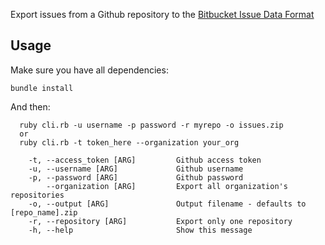 Export issues from a Github repository to the [Bitbucket
Issue Data Format](https://confluence.atlassian.com/display/BITBUCKET/Export+or+Import+Issue+Data)

## Usage

Make sure you have all dependencies:
```
bundle install
```
And then: 
```
  ruby cli.rb -u username -p password -r myrepo -o issues.zip
  or
  ruby cli.rb -t token_here --organization your_org

    -t, --access_token [ARG]         Github access token
    -u, --username [ARG]             Github username
    -p, --password [ARG]             Github password
        --organization [ARG]         Export all organization's repositories
    -o, --output [ARG]               Output filename - defaults to [repo_name].zip
    -r, --repository [ARG]           Export only one repository
    -h, --help                       Show this message
```
